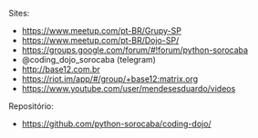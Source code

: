 Sites:
- https://www.meetup.com/pt-BR/Grupy-SP
- https://www.meetup.com/pt-BR/Dojo-SP/
- https://groups.google.com/forum/#!forum/python-sorocaba
- @coding_dojo_sorocaba (telegram)
- http://base12.com.br
- https://riot.im/app/#/group/+base12:matrix.org
- https://www.youtube.com/user/mendesesduardo/videos

Repositório:
- https://github.com/python-sorocaba/coding-dojo/
